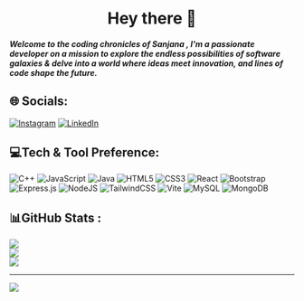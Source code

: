 # <h1 align="center">Hey there 👋</h1>

##### Welcome to the coding chronicles of Sanjana , I'm a passionate developer on a mission to explore the endless possibilities of software galaxies & delve into a world where ideas meet innovation, and lines of code shape the future.


## 🌐 Socials:
[![Instagram](https://img.shields.io/badge/Instagram-%23E4405F.svg?logo=Instagram&logoColor=white)](https://instagram.com/shiya._.18) [![LinkedIn](https://img.shields.io/badge/LinkedIn-%230077B5.svg?logo=linkedin&logoColor=white)](https://www.linkedin.com/in/sanjana-singh-426321228/)

## 💻Tech & Tool Preference:
![C++](https://img.shields.io/badge/c++-%2300599C.svg?style=for-the-badge&logo=c%2B%2B&logoColor=white) ![JavaScript](https://img.shields.io/badge/javascript-%23323330.svg?style=for-the-badge&logo=javascript&logoColor=%23F7DF1E) ![Java](https://img.shields.io/badge/java-%23ED8B00.svg?style=for-the-badge&logo=openjdk&logoColor=white) ![HTML5](https://img.shields.io/badge/html5-%23E34F26.svg?style=for-the-badge&logo=html5&logoColor=white) ![CSS3](https://img.shields.io/badge/css3-%231572B6.svg?style=for-the-badge&logo=css3&logoColor=white) ![React](https://img.shields.io/badge/react-%2320232a.svg?style=for-the-badge&logo=react&logoColor=%2361DAFB) ![Bootstrap](https://img.shields.io/badge/bootstrap-%238511FA.svg?style=for-the-badge&logo=bootstrap&logoColor=white) ![Express.js](https://img.shields.io/badge/express.js-%23404d59.svg?style=for-the-badge&logo=express&logoColor=%2361DAFB) ![NodeJS](https://img.shields.io/badge/node.js-6DA55F?style=for-the-badge&logo=node.js&logoColor=white) ![TailwindCSS](https://img.shields.io/badge/tailwindcss-%2338B2AC.svg?style=for-the-badge&logo=tailwind-css&logoColor=white) ![Vite](https://img.shields.io/badge/vite-%23646CFF.svg?style=for-the-badge&logo=vite&logoColor=white) ![MySQL](https://img.shields.io/badge/mysql-%2300000f.svg?style=for-the-badge&logo=mysql&logoColor=white) ![MongoDB](https://img.shields.io/badge/MongoDB-%234ea94b.svg?style=for-the-badge&logo=mongodb&logoColor=white)
## 📊GitHub Stats :
![](https://github-readme-stats.vercel.app/api?username=SanjanaSingh1818&theme=default&hide_border=true&include_all_commits=true&count_private=false)<br/>
![](https://github-readme-streak-stats.herokuapp.com/?user=SanjanaSingh1818&theme=default&hide_border=true)<br/>
![](https://github-readme-stats.vercel.app/api/top-langs/?username=SanjanaSingh1818&theme=default&hide_border=true&include_all_commits=true&count_private=false&layout=compact)

---
[![](https://visitcount.itsvg.in/api?id=SanjanaSingh1818&icon=0&color=0)](https://visitcount.itsvg.in)


